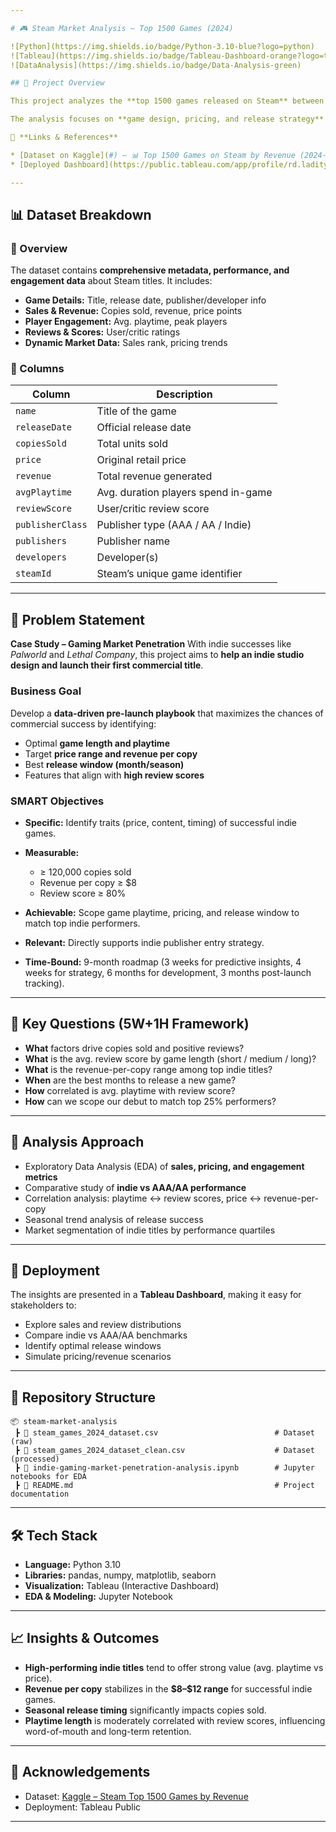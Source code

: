 ```yaml
---

# 🎮 Steam Market Analysis – Top 1500 Games (2024)

![Python](https://img.shields.io/badge/Python-3.10-blue?logo=python)
![Tableau](https://img.shields.io/badge/Tableau-Dashboard-orange?logo=tableau)
![DataAnalysis](https://img.shields.io/badge/Data-Analysis-green)

## 📌 Project Overview

This project analyzes the **top 1500 games released on Steam** between **Jan 1, 2024 – Sept 9, 2024**, aggregated from 30 separate files into a single dataset. The objective is to provide **market penetration insights** for indie developers who want to launch their first commercial title.

The analysis focuses on **game design, pricing, and release strategy** to minimize risks and maximize success in an increasingly competitive market.

🔗 **Links & References**

* [Dataset on Kaggle](#) – 📊 Top 1500 Games on Steam by Revenue (2024-09-09)
* [Deployed Dashboard](https://public.tableau.com/app/profile/rd.ladityarsa.ilyankusuma/viz/P0M1_rd_ladityarsa_ilyankusuma/DataVisualization) – 🌐 Public Tableau Dashboard

---
```


## 📊 Dataset Breakdown

### 📝 Overview

The dataset contains **comprehensive metadata, performance, and engagement data** about Steam titles. It includes:

* **Game Details:** Title, release date, publisher/developer info
* **Sales & Revenue:** Copies sold, revenue, price points
* **Player Engagement:** Avg. playtime, peak players
* **Reviews & Scores:** User/critic ratings
* **Dynamic Market Data:** Sales rank, pricing trends

### 📂 Columns

| Column           | Description                         |
| ---------------- | ----------------------------------- |
| `name`           | Title of the game                   |
| `releaseDate`    | Official release date               |
| `copiesSold`     | Total units sold                    |
| `price`          | Original retail price               |
| `revenue`        | Total revenue generated             |
| `avgPlaytime`    | Avg. duration players spend in-game |
| `reviewScore`    | User/critic review score            |
| `publisherClass` | Publisher type (AAA / AA / Indie)   |
| `publishers`     | Publisher name                      |
| `developers`     | Developer(s)                        |
| `steamId`        | Steam’s unique game identifier      |

---

## 🎯 Problem Statement

**Case Study – Gaming Market Penetration**
With indie successes like *Palworld* and *Lethal Company*, this project aims to **help an indie studio design and launch their first commercial title**.

### Business Goal

Develop a **data-driven pre-launch playbook** that maximizes the chances of commercial success by identifying:

* Optimal **game length and playtime**
* Target **price range and revenue per copy**
* Best **release window (month/season)**
* Features that align with **high review scores**

### SMART Objectives

* **Specific:** Identify traits (price, content, timing) of successful indie games.
* **Measurable:**

  * ≥ 120,000 copies sold
  * Revenue per copy ≥ \$8
  * Review score ≥ 80%
* **Achievable:** Scope game playtime, pricing, and release window to match top indie performers.
* **Relevant:** Directly supports indie publisher entry strategy.
* **Time-Bound:** 9-month roadmap (3 weeks for predictive insights, 4 weeks for strategy, 6 months for development, 3 months post-launch tracking).

---

## 🔎 Key Questions (5W+1H Framework)

* **What** factors drive copies sold and positive reviews?
* **What** is the avg. review score by game length (short / medium / long)?
* **What** is the revenue-per-copy range among top indie titles?
* **When** are the best months to release a new game?
* **How** correlated is avg. playtime with review score?
* **How** can we scope our debut to match top 25% performers?

---

## 🧠 Analysis Approach

* Exploratory Data Analysis (EDA) of **sales, pricing, and engagement metrics**
* Comparative study of **indie vs AAA/AA performance**
* Correlation analysis: playtime ↔ review scores, price ↔ revenue-per-copy
* Seasonal trend analysis of release success
* Market segmentation of indie titles by performance quartiles

---

## 🚀 Deployment

The insights are presented in a **Tableau Dashboard**, making it easy for stakeholders to:

* Explore sales and review distributions
* Compare indie vs AAA/AA benchmarks
* Identify optimal release windows
* Simulate pricing/revenue scenarios

---

## 📂 Repository Structure

```
📦 steam-market-analysis
 ┣ 📜 steam_games_2024_dataset.csv                          # Dataset (raw)
 ┣ 📜 steam_games_2024_dataset_clean.csv                    # Dataset (processed)
 ┣ 📜 indie-gaming-market-penetration-analysis.ipynb        # Jupyter notebooks for EDA
 ┣ 📜 README.md                                             # Project documentation
```

---

## 🛠️ Tech Stack

* **Language:** Python 3.10
* **Libraries:** pandas, numpy, matplotlib, seaborn
* **Visualization:** Tableau (Interactive Dashboard)
* **EDA & Modeling:** Jupyter Notebook

---

## 📈 Insights & Outcomes

* **High-performing indie titles** tend to offer strong value (avg. playtime vs price).
* **Revenue per copy** stabilizes in the **\$8–\$12 range** for successful indie games.
* **Seasonal release timing** significantly impacts copies sold.
* **Playtime length** is moderately correlated with review scores, influencing word-of-mouth and long-term retention.

---

## 🙌 Acknowledgements

* Dataset: [Kaggle – Steam Top 1500 Games by Revenue](#)
* Deployment: Tableau Public

---
